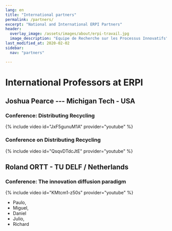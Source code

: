 ```yaml
---
lang: en
title: "International partners"
permalink: /partners/
excerpt: "National and International ERPI Partners"
header:
  overlay_image: /assets/images/about/erpi-travail.jpg
  image_description: "Equipe de Recherche sur les Processus Innovatifs"
last_modified_at: 2020-02-02
sidebar:
  nav: "partners"

---
```



# International Professors at ERPI  



## Joshua Pearce --- Michigan Tech - USA

### Conference: Distributing Recycling

{% include video id="JxF5gunuM1A" provider="youtube" %}

### Conference on Distributing Recycling

{% include video id="QsqvDTdcJtE" provider="youtube" %}



## Roland ORTT - TU DELF / Netherlands

### Conference: The innovation diffusion paradigm

{% include video id="KMtcm1-z50s" provider="youtube" %}





- Paulo, 
- Miguel, 
- Daniel 
- Julio, 
- Richard  


